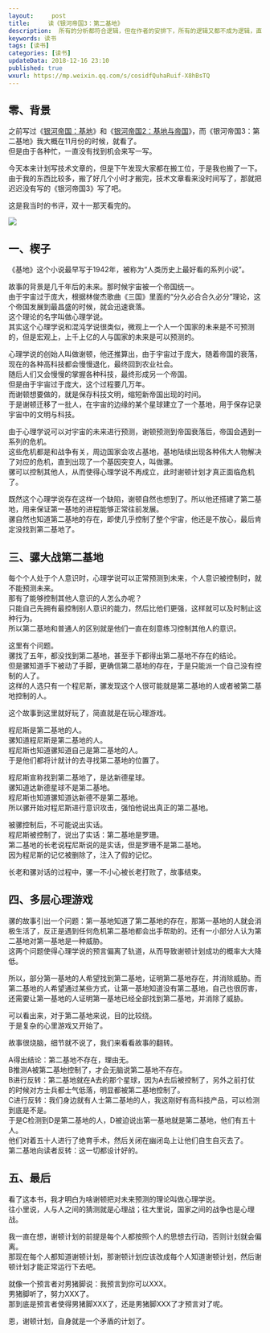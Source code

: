 ```yaml
---   
layout:     post  
title:     读《银河帝国3：第二基地》  
description:  所有的分析都符合逻辑，但在作者的安排下，所有的逻辑又都不成为逻辑，直至结尾谜底的揭开。  
keywords: 读书  
tags: [读书]    
categories: [读书]  
updateData: 2018-12-16 23:10   
published: true   
wxurl: https://mp.weixin.qq.com/s/cosidfQuhaRuif-X8hBsTQ  
---  
```


 
## 零、背景  

之前写过《[银河帝国：基地](https://mp.weixin.qq.com/s/imfj8Vj_R-J47JFJowjbpw)》和《[银河帝国2：基地与帝国](https://mp.weixin.qq.com/s/imfj8Vj_R-J47JFJowjbpw)》，而《银河帝国3：第二基地》我大概在11月份的时候，就看了。  
但是由于各种忙，一直没有找到机会来写一写。  


今天本来计划写技术文章的，但是下午发现大家都在搬工位，于是我也搬了一下。  
由于我的东西比较多，搬了好几个小时才搬完，技术文章看来没时间写了，那就把迟迟没有写的《银河帝国3》写了吧。  


这是我当时的书评，双十一那天看完的。  

![](http://res2018.tiankonguse.com/images/2018/12/20181216231724.jpg)  


## 一、楔子  


《基地》这个小说最早写于1942年，被称为“人类历史上最好看的系列小说”。  


故事的背景是几千年后的未来。那时候宇宙被一个帝国统一。  
由于宇宙过于庞大，根据林俊杰歌曲《三国》里面的“分久必合合久必分”理论，这个帝国发展到最昌盛的时候，就会迅速衰落。  
这个理论的名字叫做心理学说。  
其实这个心理学说和混沌学说很类似，微观上一个人一个国家的未来是不可预测的，但是宏观上，上千上亿的人与国家的未来是可以预测的。


心理学说的创始人叫做谢顿，他还推算出，由于宇宙过于庞大，随着帝国的衰落，现在的各种高科技都会慢慢退化，最终回到农业社会。  
随后人们又会慢慢的掌握各种科技，最终形成另一个帝国。  
但是由于宇宙过于庞大，这个过程要几万年。  
而谢顿想要做的，就是保存科技文明，缩短新帝国出现的时间。  
于是谢顿迁移了一批人，在宇宙的边缘的某个星球建立了一个基地，用于保存记录宇宙中的文明与科技。  


由于心理学说可以对宇宙的未来进行预测，谢顿预测到帝国衰落后，帝国会遇到一系列的危机。  
这些危机都是和战争有关，周边国家会攻占基地，基地陆续出现各种伟大人物解决了对应的危机，直到出现了一个基因突变人，叫做骡。  
骡可以控制其他人，从而使得心理学说不再成立，此时谢顿计划才真正面临危机了。  


既然这个心理学说存在这样一个缺陷，谢顿自然也想到了。所以他还搭建了第二基地，用来保证第一基地的进程能够正常往前发展。  
骡自然也知道第二基地的存在，即使几乎控制了整个宇宙，他还是不放心，最后肯定没找到第二基地了。  


## 三、骡大战第二基地


每个个人处于个人意识时，心理学说可以正常预测到未来，个人意识被控制时，就不能预测未来。  
那有了能够控制其他人意识的人怎么办呢？  
只能自己先拥有最控制别人意识的能力，然后比他们更强，这样就可以及时制止这种行为。  
所以第二基地和普通人的区别就是他们一直在刻意练习控制其他人的意识。  


这里有个问题。  
骡找了五年，都没找到第二基地，甚至手下都得出第二基地不存在的结论。  
但是骡知道手下被动了手脚，更确信第二基地的存在，于是只能派一个自己没有控制的人了。  
这样的人选只有一个程尼斯，骡发现这个人很可能就是第二基地的人或者被第二基地控制的人。  


这个故事到这里就好玩了，简直就是在玩心理游戏。  


程尼斯是第二基地的人。  
骡知道程尼斯是第二基地的人。  
程尼斯也知道骡知道自己是第二基地的人。  
于是他们都将计就计的去寻找第二基地的位置了。  


程尼斯宣称找到第二基地了，是达新德星球。  
骡知道达新德星球不是第二基地。  
程尼斯也知道骡知道达新德不是第二基地。  
所以骡开始对程尼斯进行意识攻击，强怕他说出真正的第二基地。  


被骡控制后，不可能说出实话。  
程尼斯被控制了，说出了实话：第二基地是罗珊。  
第二基地的长老说程尼斯说的是实话，但是罗珊不是第二基地。  
因为程尼斯的记忆被删除了，注入了假的记忆。  


长老和骡对话的过程中，骡一不小心被长老打败了，故事结束。  




## 四、多层心理游戏

骡的故事引出一个问题：第一基地知道了第二基地的存在，那第一基地的人就会消极生活了，反正是遇到任何危机第二基地都会出手帮助的。还有一小部分人认为第二基地对第一基地是一种威胁。    
这两个问题使得心理学说的预言偏离了轨道，从而导致谢顿计划成功的概率大大降低。  


所以，部分第一基地的人希望找到第二基地，证明第二基地存在，并消除威胁。而第二基地的人希望通过某些方式，让第一基地知道没有第二基地，自己也很厉害，还需要让第一基地的人证明第一基地已经全部找到第二基地，并消除了威胁。  


可以看出来，对于第二基地来说，目的比较绕。  
于是复杂的心里游戏又开始了。  


故事很烧脑，细节就不说了，我们来看看故事的翻转。  


A得出结论：第二基地不存在，理由无。  
B推测A被第二基地控制了，才会无脑说第二基地不存在。  
B进行反转：第二基地就在A去的那个星球，因为A去后被控制了，另外之前打仗的时候对方士兵都士气低落，明显都被第二基地控制了。  
C进行反转：我们身边就有人士第二基地的人，我这刚好有高科技产品，可以检测到底是不是。  
于是C检测到D是第二基地的人，D被迫说出第一基地就是第二基地，他们有五十人。  
他们对着五十人进行了绝育手术，然后关闭在幽闭岛上让他们自生自灭去了。  
第二基地向读者反转：这一切都设计好的。  


## 五、最后  


看了这本书，我才明白为啥谢顿把对未来预测的理论叫做心理学说。  
往小里说，人与人之间的猜测就是心理战；往大里说，国家之间的战争也是心理战。


我一直在想，谢顿计划的前提是每个人都按照个人的思想去行动，否则计划就会偏离。  
那现在每个人都知道谢顿计划，那谢顿计划应该改成每个人知道谢顿计划，然后谢顿计划才能正常运行下去吧。  


就像一个预言者对男猪脚说：我预言到你可以XXX。  
男猪脚听了，努力XXX了。  
那到底是预言者使得男猪脚XXX了，还是男猪脚XXX了才预言对了呢。  


恩，谢顿计划，自身就是一个矛盾的计划了。  




